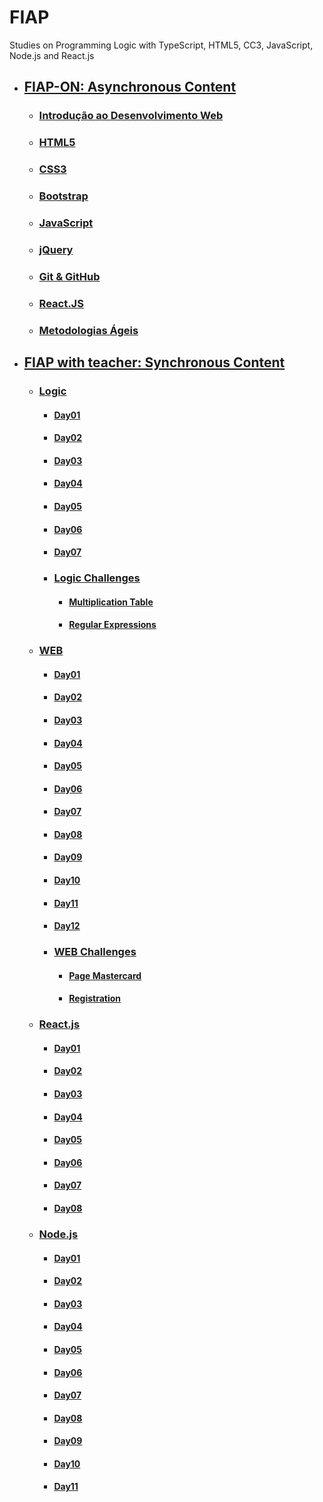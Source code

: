 # FIAP
Studies on Programming Logic with TypeScript, HTML5, CC3, JavaScript, Node.js and React.js

- ## [FIAP-ON: Asynchronous Content](fiap-on/README.md)
  - ### [Introdução ao Desenvolvimento Web](fiap-on/web-development/README.md)
  - ### [HTML5](fiap-on/html5-start/README.md)
  - ### [CSS3](fiap-on/css3/README.md)
  - ### [Bootstrap](fiap-on/bootstrap/README.md)
  - ### [JavaScript](fiap-on/javascript/README.md)
  - ### [jQuery](fiap-on/jquery/README.md)
  - ### [Git & GitHub](fiap-on/git-github/README.md)
  - ### [React.JS](fiap-on/react/README.md)
  - ### [Metodologias Ágeis](fiap-on/agil-methodologies/README.md)

- ## [FIAP with teacher: Synchronous Content](fiap-with-teacher/README.md)
  - ### [Logic](fiap-with-teacher/01-logic/README.md)
    - #### [Day01](fiap-with-teacher/01-logic/day01/README.md)
    - #### [Day02](fiap-with-teacher/01-logic/day02/README.md)
    - #### [Day03](fiap-with-teacher/01-logic/day03/README.md)
    - #### [Day04](fiap-with-teacher/01-logic/day04/README.md)
    - #### [Day05](fiap-with-teacher/01-logic/day05/README.md)
    - #### [Day06](fiap-with-teacher/01-logic/day06/README.md)
    - #### [Day07](fiap-with-teacher/01-logic/day07/README.md)

    - ### [Logic Challenges](fiap-with-teacher/01-logic/logic-challenges/README.md)
      - #### [Multiplication Table](fiap-with-teacher/01-logic/logic-challenges/01-multiplication-table/README.md)
      - #### [Regular Expressions](fiap-with-teacher/01-logic/logic-challenges/02-regular-expressions/README.md)

  - ### [WEB](fiap-with-teacher/02-web/README.md)
    - #### [Day01](fiap-with-teacher/02-web/day01/README.md)
    - #### [Day02](fiap-with-teacher/02-web/day02/README.md)
    - #### [Day03](fiap-with-teacher/02-web/day03/README.md)
    - #### [Day04](fiap-with-teacher/02-web/day04/README.md)
    - #### [Day05](fiap-with-teacher/02-web/day05/README.md)
    - #### [Day06](fiap-with-teacher/02-web/day06/README.md)
    - #### [Day07](fiap-with-teacher/02-web/day07/README.md)
    - #### [Day08](fiap-with-teacher/02-web/day08/README.md)
    - #### [Day09](fiap-with-teacher/02-web/day09/README.md)
    - #### [Day10](fiap-with-teacher/02-web/day10/README.md)
    - #### [Day11](fiap-with-teacher/02-web/day11/README.md)
    - #### [Day12](fiap-with-teacher/02-web/day12/README.md)

    - ### [WEB Challenges](fiap-with-teacher/02-web/web-challenges/README.md)
      - #### [Page Mastercard](fiap-with-teacher/02-web/web-challenges/01-mastercard/README.md)
      - #### [Registration](fiap-with-teacher/02-web/web-challenges/02-registration/README.md)

  - ### [React.js](fiap-with-teacher/03-react/README.md)
    - #### [Day01](fiap-with-teacher/03-react/day01/README.md)
    - #### [Day02](fiap-with-teacher/03-react/day02/README.md)
    - #### [Day03](fiap-with-teacher/03-react/day03/README.md)
    - #### [Day04](fiap-with-teacher/03-react/day04/README.md)
    - #### [Day05](fiap-with-teacher/03-react/day05/README.md)
    - #### [Day06](fiap-with-teacher/03-react/day06/README.md)
    - #### [Day07](fiap-with-teacher/03-react/day07/README.md)
    - #### [Day08](fiap-with-teacher/03-react/day08/README.md)


  - ### [Node.js](fiap-with-teacher/04-node/README.md)
    - #### [Day01](fiap-with-teacher/04-node/day01/README.md)
    - #### [Day02](fiap-with-teacher/04-node/day02/README.md)
    - #### [Day03](fiap-with-teacher/04-node/day03/README.md)
    - #### [Day04](fiap-with-teacher/04-node/day04/README.md)
    - #### [Day05](fiap-with-teacher/04-node/day05/README.md)
    - #### [Day06](fiap-with-teacher/04-node/day06/README.md)
    - #### [Day07](fiap-with-teacher/04-node/day07/README.md)
    - #### [Day08](fiap-with-teacher/04-node/day08/README.md)
    - #### [Day09](fiap-with-teacher/04-node/day09/README.md)
    - #### [Day10](fiap-with-teacher/04-node/day10/README.md)
    - #### [Day11](fiap-with-teacher/04-node/day11/README.md)

